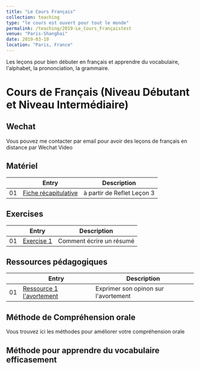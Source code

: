 ```yaml
---
title: "Le Cours Français"
collection: teaching
type: "le cours est ouvert pour tout le monde"
permalink: /teaching/2019-Le_Cours_Françaistest
venue: "Paris-Shanghai"
date: 2019-03-10
location: "Paris, France"
---
```


Les leçons pour bien débuter en français et apprendre du vocabulaire, l'alphabet, la prononciation, la grammaire.

Cours de Français (Niveau Débutant et Niveau Intermédiaire)
============================

Wechat
------
Vous pouvez me contacter par email pour avoir des leçons de français en distance par Wechat Video

Matériel
--------

|  | Entry                                                  | Description                                                 |
|--| --------                                               |------------------------------------------------------------ |
|01| [Fiche récapitulative](/files/01_intro_optim_en.pdf)   | à partir de Reflet Leçon 3                                  |



Exercises
---------

|  | Entry                                                  | Description                                                 |
|--| --------                                               |------------------------------------------------------------ |
|01| [Exercise 1 ](/files/TD1-algo_en.pdf)                  | Comment écrire un résumé                                    |



Ressources pédagogiques
---------

|  | Entry                                                  | Description                                                 |
|--| --------                                               |------------------------------------------------------------ |
|01| [Ressource 1 l'avortement](/files/TD1-solution.pdf)    | Exprimer son opinon sur l'avortement                        |



Méthode de Compréhension orale
------------------------------
Vous trouvez ici les méthodes pour améliorer votre compréhension orale





Méthode pour apprendre du vocabulaire efficasement
--------------------------------------------------



